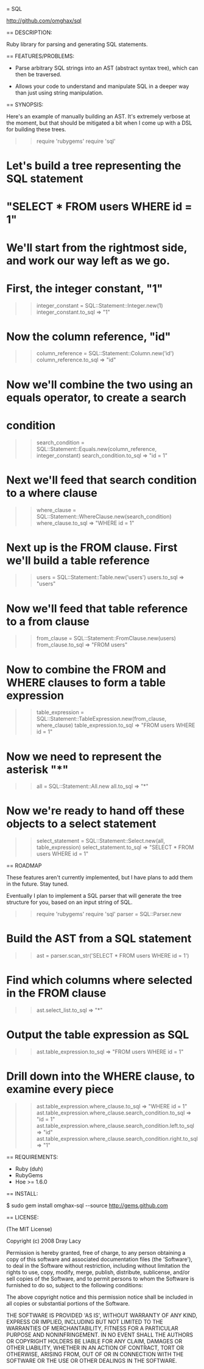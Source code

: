 = SQL

http://github.com/omghax/sql

== DESCRIPTION:

Ruby library for parsing and generating SQL statements.

== FEATURES/PROBLEMS:

  * Parse arbitrary SQL strings into an AST (abstract syntax tree), which can
    then be traversed.

  * Allows your code to understand and manipulate SQL in a deeper way than
    just using string manipulation.

== SYNOPSIS:

Here's an example of manually building an AST. It's extremely verbose at the
moment, but that should be mitigated a bit when I come up with a DSL for
building these trees.

  >> require 'rubygems'
  >> require 'sql'

  # Let's build a tree representing the SQL statement
  # "SELECT * FROM users WHERE id = 1"
  # We'll start from the rightmost side, and work our way left as we go.

  # First, the integer constant, "1"
  >> integer_constant = SQL::Statement::Integer.new(1)
  >> integer_constant.to_sql
  => "1"

  # Now the column reference, "id"
  >> column_reference = SQL::Statement::Column.new('id')
  >> column_reference.to_sql
  => "id"

  # Now we'll combine the two using an equals operator, to create a search
  # condition
  >> search_condition = SQL::Statement::Equals.new(column_reference, integer_constant)
  >> search_condition.to_sql
  => "id = 1"

  # Next we'll feed that search condition to a where clause
  >> where_clause = SQL::Statement::WhereClause.new(search_condition)
  >> where_clause.to_sql
  => "WHERE id = 1"

  # Next up is the FROM clause.  First we'll build a table reference
  >> users = SQL::Statement::Table.new('users')
  >> users.to_sql
  => "users"

  # Now we'll feed that table reference to a from clause
  >> from_clause = SQL::Statement::FromClause.new(users)
  >> from_clause.to_sql
  => "FROM users"

  # Now to combine the FROM and WHERE clauses to form a table expression
  >> table_expression = SQL::Statement::TableExpression.new(from_clause, where_clause)
  >> table_expression.to_sql
  => "FROM users WHERE id = 1"

  # Now we need to represent the asterisk "*"
  >> all = SQL::Statement::All.new
  >> all.to_sql
  => "*"

  # Now we're ready to hand off these objects to a select statement
  >> select_statement = SQL::Statement::Select.new(all, table_expression)
  >> select_statement.to_sql
  => "SELECT * FROM users WHERE id = 1"

== ROADMAP

These features aren't currently implemented, but I have plans to add them in
the future. Stay tuned.

Eventually I plan to implement a SQL parser that will generate the tree
structure for you, based on an input string of SQL.

  >> require 'rubygems'
  >> require 'sql'
  >> parser = SQL::Parser.new

  # Build the AST from a SQL statement
  >> ast = parser.scan_str('SELECT * FROM users WHERE id = 1')

  # Find which columns where selected in the FROM clause
  >> ast.select_list.to_sql
  => "*"

  # Output the table expression as SQL
  >> ast.table_expression.to_sql
  => "FROM users WHERE id = 1"

  # Drill down into the WHERE clause, to examine every piece
  >> ast.table_expression.where_clause.to_sql
  => "WHERE id = 1"
  >> ast.table_expression.where_clause.search_condition.to_sql
  => "id = 1"
  >> ast.table_expression.where_clause.search_condition.left.to_sql
  => "id"
  >> ast.table_expression.where_clause.search_condition.right.to_sql
  => "1"

== REQUIREMENTS:

  * Ruby (duh)
  * RubyGems
  * Hoe >= 1.6.0

== INSTALL:

  $ sudo gem install omghax-sql --source http://gems.github.com

== LICENSE:

(The MIT License)

Copyright (c) 2008 Dray Lacy

Permission is hereby granted, free of charge, to any person obtaining a copy
of this software and associated documentation files (the 'Software'), to deal
in the Software without restriction, including without limitation the rights
to use, copy, modify, merge, publish, distribute, sublicense, and/or sell
copies of the Software, and to permit persons to whom the Software is
furnished to do so, subject to the following conditions:

The above copyright notice and this permission notice shall be included in all
copies or substantial portions of the Software.

THE SOFTWARE IS PROVIDED 'AS IS', WITHOUT WARRANTY OF ANY KIND, EXPRESS OR
IMPLIED, INCLUDING BUT NOT LIMITED TO THE WARRANTIES OF MERCHANTABILITY,
FITNESS FOR A PARTICULAR PURPOSE AND NONINFRINGEMENT. IN NO EVENT SHALL THE
AUTHORS OR COPYRIGHT HOLDERS BE LIABLE FOR ANY CLAIM, DAMAGES OR OTHER
LIABILITY, WHETHER IN AN ACTION OF CONTRACT, TORT OR OTHERWISE, ARISING FROM,
OUT OF OR IN CONNECTION WITH THE SOFTWARE OR THE USE OR OTHER DEALINGS IN THE
SOFTWARE.
